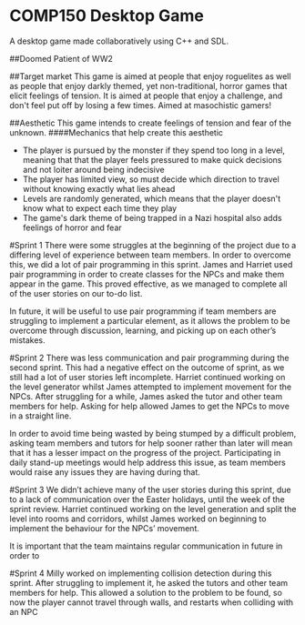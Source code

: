 # COMP150 Desktop Game
A desktop game made collaboratively using C++ and SDL.

##Doomed Patient of WW2

##Target market
This game is aimed at people that enjoy roguelites as well as people that enjoy darkly themed, yet non-traditional, horror games that elicit feelings of tension.
It is aimed at people that enjoy a challenge, and don't feel put off by losing a few times. 
Aimed at masochistic gamers!

##Aesthetic
This game intends to create feelings of tension and fear of the unknown.
####Mechanics that help create this aesthetic
* The player is pursued by the monster if they spend too long in a level, meaning that that the player feels pressured to make quick decisions and not loiter around being indecisive
* The player has limited view, so must decide which direction to travel without knowing exactly what lies ahead
* Levels are randomly generated, which means that the player doesn't know what to expect each time they play
* The game's dark theme of being trapped in a Nazi hospital also adds feelings of horror and fear

#Sprint 1
There were some struggles at the beginning of the project due to a differing level of experience between team members. In order to overcome this, we did a lot of pair programming in this sprint. 
James and Harriet used pair programming in order to create classes for the NPCs and make them appear in the game. This proved effective, as we managed to complete all of the user stories on our to-do list.

In future, it will be useful to use pair programming if team members are struggling to implement a particular element, as it allows the problem to be overcome through discussion, learning, and picking up on each other’s mistakes.

#Sprint 2
There was less communication and pair programming during the second sprint. This had a negative effect on the outcome of sprint, as we still had a lot of user stories left incomplete.
Harriet continued working on the level generator whilst James attempted to implement movement for the NPCs. 
After struggling for a while, James asked the tutor and other team members for help. Asking for help allowed James to get the NPCs to move in a straight line.

In order to avoid time being wasted by being stumped by a difficult problem, asking team members and tutors for help sooner rather than later will mean that it has a lesser impact on the progress of the project. Participating in daily stand-up meetings would help address this issue, as team members would raise any issues they are having during that.

#Sprint 3
We didn’t achieve many of the user stories during this sprint, due to a lack of communication over the Easter holidays, until the week of the sprint review.
Harriet continued working on the level generation and split the level into rooms and corridors, whilst James worked on beginning to implement the behaviour for the NPCs’ movement.

It is important that the team maintains regular communication in future in order to 


#Sprint 4
Milly worked on implementing collision detection during this sprint. After struggling to implement it, he asked the tutors and other team members for help. This allowed a solution to the problem to be found, so now the player cannot travel through walls, and restarts when colliding with an NPC

